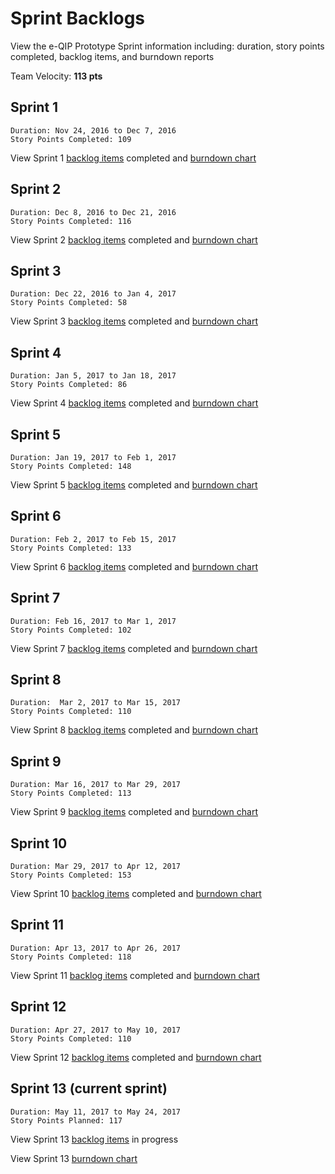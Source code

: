 # Sprint Backlogs
View the e-QIP Prototype Sprint information including: duration, story points completed, backlog items, and burndown reports

Team Velocity: **113 pts**


## Sprint 1 
```
Duration: Nov 24, 2016 to Dec 7, 2016
Story Points Completed: 109
```
View Sprint 1 [backlog items][2] completed and [burndown chart][10]

## Sprint 2
```
Duration: Dec 8, 2016 to Dec 21, 2016
Story Points Completed: 116
```
View Sprint 2 [backlog items][3] completed and [burndown chart][11]

## Sprint 3
```
Duration: Dec 22, 2016 to Jan 4, 2017
Story Points Completed: 58
```
View Sprint 3 [backlog items][4] completed and [burndown chart][12]

## Sprint 4
```
Duration: Jan 5, 2017 to Jan 18, 2017
Story Points Completed: 86
```
View Sprint 4 [backlog items][5] completed and [burndown chart][13]

## Sprint 5
```
Duration: Jan 19, 2017 to Feb 1, 2017
Story Points Completed: 148
```
View Sprint 5 [backlog items][6] completed and [burndown chart][14]

## Sprint 6
```
Duration: Feb 2, 2017 to Feb 15, 2017
Story Points Completed: 133
```
View Sprint 6 [backlog items][7] completed and [burndown chart][15]

## Sprint 7
```
Duration: Feb 16, 2017 to Mar 1, 2017
Story Points Completed: 102
```
View Sprint 7 [backlog items][8] completed and [burndown chart][16]

## Sprint 8
```
Duration:  Mar 2, 2017 to Mar 15, 2017
Story Points Completed: 110
```
View Sprint 8 [backlog items][9] completed and [burndown chart][17] 

## Sprint 9 
```
Duration: Mar 16, 2017 to Mar 29, 2017
Story Points Completed: 113
```
View Sprint 9 [backlog items][18] completed and [burndown chart][20]

## Sprint 10
```
Duration: Mar 29, 2017 to Apr 12, 2017
Story Points Completed: 153
```
View Sprint 10 [backlog items][19] completed and [burndown chart][21]

## Sprint 11
```
Duration: Apr 13, 2017 to Apr 26, 2017
Story Points Completed: 118
```
View Sprint 11 [backlog items][22] completed and [burndown chart][23]

## Sprint 12
```
Duration: Apr 27, 2017 to May 10, 2017
Story Points Completed: 110
```
View Sprint 12 [backlog items][24] completed and [burndown chart][26]

## Sprint 13 (current sprint)
```
Duration: May 11, 2017 to May 24, 2017
Story Points Planned: 117
```
View Sprint 13 [backlog items][25] in progress

View Sprint 13 [burndown chart][1]


[1]: http://burndown.io/#truetandem/e-QIP-prototype/14
[2]: https://github.com/truetandem/e-QIP-prototype/milestone/2?closed=1
[3]: https://github.com/truetandem/e-QIP-prototype/milestone/3?closed=1
[4]: https://github.com/truetandem/e-QIP-prototype/milestone/4?closed=1
[5]: https://github.com/truetandem/e-QIP-prototype/milestone/5?closed=1
[6]: https://github.com/truetandem/e-QIP-prototype/milestone/6?closed=1
[7]: https://github.com/truetandem/e-QIP-prototype/milestone/7?closed=1
[8]: https://github.com/truetandem/e-QIP-prototype/milestone/8?closed=1
[9]: https://github.com/truetandem/e-QIP-prototype/milestone/9?closed=1
[10]: https://github.com/truetandem/e-QIP-prototype/issues/613
[11]: https://github.com/truetandem/e-QIP-prototype/issues/614
[12]: https://github.com/truetandem/e-QIP-prototype/issues/615
[13]: https://github.com/truetandem/e-QIP-prototype/issues/616
[14]: https://github.com/truetandem/e-QIP-prototype/issues/617
[15]: https://github.com/truetandem/e-QIP-prototype/issues/618
[16]: https://github.com/truetandem/e-QIP-prototype/issues/619
[17]: https://github.com/truetandem/e-QIP-prototype/issues/725
[18]: https://github.com/truetandem/e-QIP-prototype/milestone/10?closed=1
[19]: https://github.com/truetandem/e-QIP-prototype/milestone/11?closed=1
[20]: https://github.com/truetandem/e-QIP-prototype/issues/812
[21]: https://github.com/truetandem/e-QIP-prototype/issues/968
[22]: https://github.com/truetandem/e-QIP-prototype/milestone/12?closed=1
[23]: https://github.com/truetandem/e-QIP-prototype/issues/1077
[24]: https://github.com/truetandem/e-QIP-prototype/milestone/13?closed=1
[25]: https://github.com/truetandem/e-QIP-prototype/milestone/14
[26]: https://github.com/truetandem/e-QIP-prototype/issues/1231
